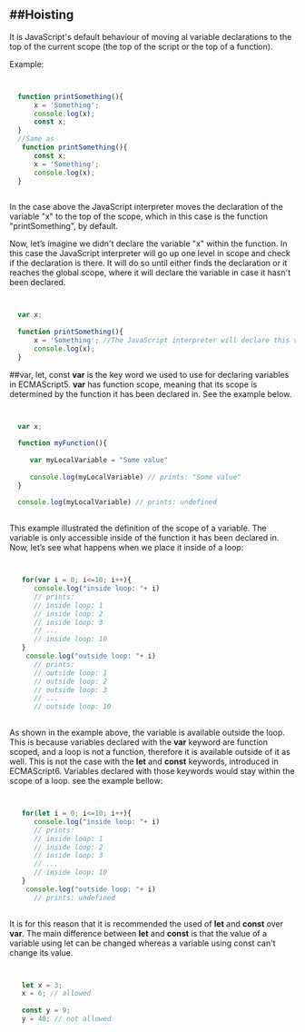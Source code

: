 ##Hoisting
---

It is JavaScript's default behaviour of moving al variable declarations to the top of the current scope (the top of the script or the top of a function).

Example:
```JavaScript


  function printSomething(){
      x = 'Something';
      console.log(x);
      const x; 
  }
  //Same as
   function printSomething(){
      const x; 
      x = 'Something';
      console.log(x);
  }
  
```
In the case above the JavaScript interpreter moves the declaration of the variable "x" to the top of the scope, which in this case is the function "printSomething", by default. 

Now, let’s imagine we didn't declare the variable "x" within the function. In this case the JavaScript interpreter will go up one level in scope and check if the declaration is there. It will do so until either finds the declaration or it reaches the global scope, where it will declare the variable in case it hasn't been declared. 


```JavaScript


  var x;
  
  function printSomething(){
      x = 'Something'; //The JavaScript interpreter will declare this variable in the global scope if we don't declare it inside the function.
      console.log(x);
  }
```

##var, let, const
__var__ is the key word we used to use for declaring variables in ECMAScript5. __var__ has function scope, meaning that its scope is determined by the function it has been declared in. See the example below.

```JavaScript


  var x;
  
  function myFunction(){
     
     var myLocalVariable = "Some value"
     
     console.log(myLocalVariable) // prints: "Some value"
  }
  
  console.log(myLocalVariable) // prints: undefined
  
```
This example illustrated the definition of the scope of a variable. The variable is only accessible inside of the function it has been declared in. Now, let’s see what happens when we place it inside of a loop:

```JavaScript


   for(var i = 0; i<=10; i++){
      console.log("inside loop: "+ i) 
      // prints: 
      // inside loop: 1
      // inside loop: 2
      // inside loop: 3
      // ...
      // inside loop: 10
   }
    console.log("outside loop: "+ i) 
      // prints: 
      // outside loop: 1
      // outside loop: 2
      // outside loop: 3
      // ...
      // outside loop: 10
 
```
As shown in the example above, the variable is available outside the loop. This is because variables declared with the __var__ keyword are function scoped, and a loop is not a function, therefore it is available outside of it as well. This is not the case with the __let__ and __const__ keywords, introduced in ECMAScript6. Variables declared with those keywords would stay within the scope of a loop. see the example bellow:

```JavaScript


   for(let i = 0; i<=10; i++){
      console.log("inside loop: "+ i) 
      // prints: 
      // inside loop: 1
      // inside loop: 2
      // inside loop: 3
      // ...
      // inside loop: 10
   }
    console.log("outside loop: "+ i) 
      // prints: undefined
      
```
It is for this reason that it is recommended the used of __let__ and __const__ over __var__.
The main difference between __let__ and __const__ is that the value of a variable using let can be changed whereas a variable using const can't change its value. 

```JavaScript


   let x = 3;
   x = 6; // allowed
   
   const y = 9;
   y = 40; // not allowed
      
```

